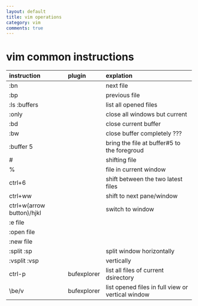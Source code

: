 ```yaml
---
layout: default
title: vim operations
category: vim
comments: true
---
```


# vim common instructions

instruction | plugin | explation
:---|:---|:---
:bn | | next file
:bp | | previous file
:ls :buffers | | list all opened files
:only | | close all windows but current
:bd | | close current buffer
:bw | | close buffer completely ???  
:buffer 5 | | bring the file at buffer#5 to the foregroud
\# | | shifting file  
% | | file in current window  
ctrl+6 | | shift between the two latest files
ctrl+ww | | shift to next pane/window  
ctrl+w(arrow button)/hjkl | | switch to window  
:e file | |  
:open file | |  
:new file | |  
:split :sp | | split window horizontally
:vsplit :vsp | | vertically
ctrl-p | bufexplorer | list all files of current dsirectory
\\be/v | bufexplorer | list opened files in full view or vertical window
